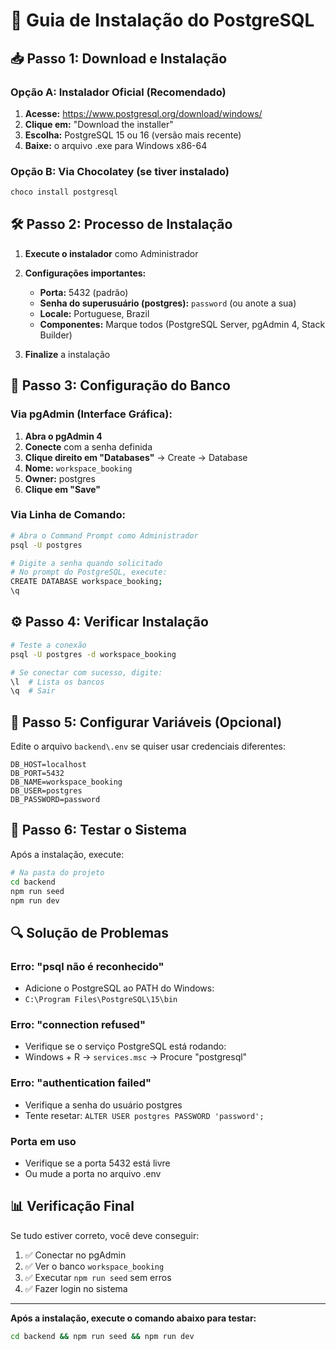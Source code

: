# 🐘 Guia de Instalação do PostgreSQL

## 📥 Passo 1: Download e Instalação

### **Opção A: Instalador Oficial (Recomendado)**
1. **Acesse:** https://www.postgresql.org/download/windows/
2. **Clique em:** "Download the installer"
3. **Escolha:** PostgreSQL 15 ou 16 (versão mais recente)
4. **Baixe:** o arquivo .exe para Windows x86-64

### **Opção B: Via Chocolatey (se tiver instalado)**
```powershell
choco install postgresql
```

## 🛠️ Passo 2: Processo de Instalação

1. **Execute o instalador** como Administrador
2. **Configurações importantes:**
   - **Porta:** 5432 (padrão)
   - **Senha do superusuário (postgres):** `password` (ou anote a sua)
   - **Locale:** Portuguese, Brazil
   - **Componentes:** Marque todos (PostgreSQL Server, pgAdmin 4, Stack Builder)

3. **Finalize** a instalação

## 🔧 Passo 3: Configuração do Banco

### **Via pgAdmin (Interface Gráfica):**
1. **Abra o pgAdmin 4**
2. **Conecte** com a senha definida
3. **Clique direito em "Databases"** → Create → Database
4. **Nome:** `workspace_booking`
5. **Owner:** postgres
6. **Clique em "Save"**

### **Via Linha de Comando:**
```bash
# Abra o Command Prompt como Administrador
psql -U postgres

# Digite a senha quando solicitado
# No prompt do PostgreSQL, execute:
CREATE DATABASE workspace_booking;
\q
```

## ⚙️ Passo 4: Verificar Instalação

```bash
# Teste a conexão
psql -U postgres -d workspace_booking

# Se conectar com sucesso, digite:
\l  # Lista os bancos
\q  # Sair
```

## 🔐 Passo 5: Configurar Variáveis (Opcional)

Edite o arquivo `backend\.env` se quiser usar credenciais diferentes:

```env
DB_HOST=localhost
DB_PORT=5432
DB_NAME=workspace_booking
DB_USER=postgres
DB_PASSWORD=password
```

## 🚀 Passo 6: Testar o Sistema

Após a instalação, execute:

```bash
# Na pasta do projeto
cd backend
npm run seed
npm run dev
```

## 🔍 Solução de Problemas

### **Erro: "psql não é reconhecido"**
- Adicione o PostgreSQL ao PATH do Windows:
- `C:\Program Files\PostgreSQL\15\bin`

### **Erro: "connection refused"**
- Verifique se o serviço PostgreSQL está rodando:
- Windows + R → `services.msc` → Procure "postgresql"

### **Erro: "authentication failed"**
- Verifique a senha do usuário postgres
- Tente resetar: `ALTER USER postgres PASSWORD 'password';`

### **Porta em uso**
- Verifique se a porta 5432 está livre
- Ou mude a porta no arquivo .env

## 📊 Verificação Final

Se tudo estiver correto, você deve conseguir:
1. ✅ Conectar no pgAdmin
2. ✅ Ver o banco `workspace_booking`
3. ✅ Executar `npm run seed` sem erros
4. ✅ Fazer login no sistema

---

**Após a instalação, execute o comando abaixo para testar:**
```bash
cd backend && npm run seed && npm run dev
```
